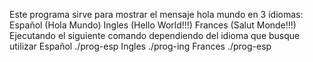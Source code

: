 Este programa sirve para mostrar el mensaje hola mundo en 3 idiomas:
Español (Hola Mundo)
Ingles  (Hello World!!!)
Frances (Salut Monde!!!)
Ejecutando el siguiente comando dependiendo del idioma que busque utilizar
Español  ./prog-esp
Ingles   ./prog-ing
Frances  ./prog-esp
